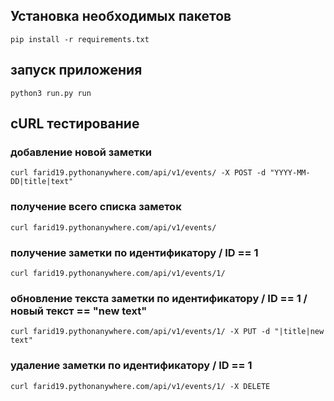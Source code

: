 ## Установка необходимых пакетов
```
pip install -r requirements.txt
```
## запуск приложения
```
python3 run.py run
```


## cURL тестирование

### добавление новой заметки
```
curl farid19.pythonanywhere.com/api/v1/events/ -X POST -d "YYYY-MM-DD|title|text"
```

### получение всего списка заметок
```
curl farid19.pythonanywhere.com/api/v1/events/
```

### получение заметки по идентификатору / ID == 1
```
curl farid19.pythonanywhere.com/api/v1/events/1/
```

### обновление текста заметки по идентификатору / ID == 1 /  новый текст == "new text"
```
curl farid19.pythonanywhere.com/api/v1/events/1/ -X PUT -d "|title|new text"
```

### удаление заметки по идентификатору / ID == 1
```
curl farid19.pythonanywhere.com/api/v1/events/1/ -X DELETE
```